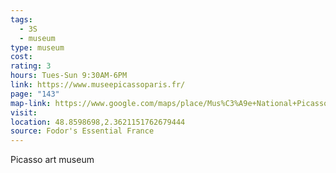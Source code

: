 ```yaml
---
tags:
  - 3S
  - museum
type: museum
cost: 
rating: 3
hours: Tues-Sun 9:30AM-6PM
link: https://www.museepicassoparis.fr/
page: "143"
map-link: https://www.google.com/maps/place/Mus%C3%A9e+National+Picasso-Paris/@48.8597933,2.3598121,17z/data=!4m15!1m8!3m7!1s0x47e66e0142746b4b:0xc191da9af2fc6df7!2sMus%C3%A9e+National+Picasso-Paris!8m2!3d48.8598775!4d2.362285!10e2!16zL20vMDR4Znpm!3m5!1s0x47e66e0142746b4b:0xc191da9af2fc6df7!8m2!3d48.8598775!4d2.362285!16zL20vMDR4Znpm?entry=ttu
visit: 
location: 48.8598698,2.3621151762679444
source: Fodor's Essential France
---
```

Picasso art museum